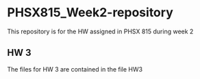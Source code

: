 # PHSX815_Week2-repository
This repository is for the HW assigned in PHSX 815 during week 2

## HW 3
The files for HW 3 are contained in the file HW3
